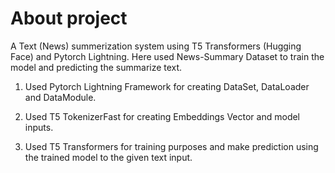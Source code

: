 # About project
A Text (News) summerization system using T5 Transformers (Hugging Face) and Pytorch Lightning. Here used News-Summary Dataset to train the model and predicting the summarize text.

1. Used Pytorch Lightning Framework for creating DataSet, DataLoader and DataModule.

2. Used T5 TokenizerFast for creating Embeddings Vector and model inputs.

3. Used T5 Transformers for training purposes and make prediction using the trained model to the given text input.

